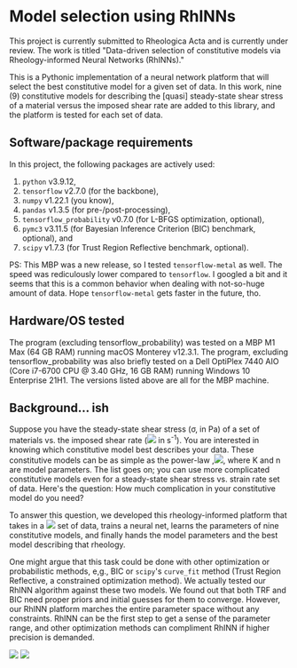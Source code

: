 # Model selection using RhINNs
This project is currently submitted to Rheologica Acta and is currently under review. The work is titled "Data-driven selection of constitutive models via Rheology-informed Neural Networks (RhINNs)."

This is a Pythonic implementation of a neural network platform that will select the best constitutive model for a given set of data. In this work, nine (9) constitutive models for describing the [quasi] steady-state shear stress of a material versus the imposed shear rate are added to this library, and the platform is tested for each set of data.

## Software/package requirements
In this project, the following packages are actively used:
1. `python` v3.9.12, 
2. `tensorflow` v2.7.0 (for the backbone),
3. `numpy` v1.22.1 (you know),
4. `pandas` v1.3.5 (for pre-/post-processing),
5. `tensorflow_probability` v0.7.0 (for L-BFGS optimization, optional),
6. `pymc3` v3.11.5 (for Bayesian Inference Criterion (BIC) benchmark, optional), and
7. `scipy` v1.7.3 (for Trust Region Reflective benchmark, optional).

PS: This MBP was a new release, so I tested `tensorflow-metal` as well. The speed was rediculously lower compared to `tensorflow`. I googled a bit and it seems that this is a common behavior when dealing with not-so-huge amount of data. Hope `tensorflow-metal` gets faster in the future, tho.

## Hardware/OS tested
The program (excluding tensorflow_probability) was tested on a MBP M1 Max (64 GB RAM) running macOS Monterey v12.3.1. The program, excluding tensorflow_probability was also briefly tested on a Dell OptiPlex 7440 AIO (Core i7-6700 CPU @ 3.40 GHz, 16 GB RAM) running Windows 10 Enterprise 21H1. The  versions listed above are all for the MBP machine.

## Background... ish

Suppose you have the steady-state shear stress (&sigma;, in Pa) of a set of materials vs. the imposed shear rate (<img src="https://render.githubusercontent.com/render/math?math=\dot{\gamma}"> in s<sup>-1</sup>). You are interested in knowing which constitutive model best describes your data. These constitutive models can be as simple as the power-law ,<img src="https://render.githubusercontent.com/render/math?math=\sigma=K\dot{\gamma}^n">, where K and n are model parameters. The list goes on; you can use more complicated constitutive models even for a steady-state shear stress vs. strain rate set of data. Here's the question: How much complication in your constitutive model do you need?

To answer this question, we developed this rheology-informed platform that takes in a <img src="https://render.githubusercontent.com/render/math?math=\sigma-\dot{\gamma}"> set of data, trains a neural net, learns the parameters of nine constitutive models, and finally hands the model parameters and the best model describing that rheology.

One might argue that this task could be done with other optimization or probabilistic methods, e,g., BIC or `scipy`'s `curve_fit` method (Trust Region Reflective, a constrained optimization method). We actually tested our RhINN algorithm against these two models. We found out that both TRF and BIC need proper priors and initial guesses for them to converge. However, our RhINN platform marches the entire parameter space without any constraints. RhINN can be the first step to get a sense of the parameter range, and other optimization methods can compliment RhINN if higher precision is demanded.



<img src="https://render.githubusercontent.com/render/math?math=MATH">




<img src="https://render.githubusercontent.com/render/math?math=e^{i \pi} = -1">
